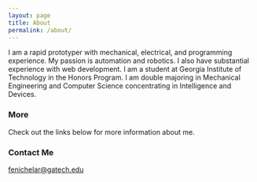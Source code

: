 ```yaml
---
layout: page
title: About
permalink: /about/
---
```


I am a rapid prototyper with mechanical, electrical, and programming experience. My passion is automation and robotics. I also have substantial experience with web development. I am a student at Georgia Institute of Technology in the Honors Program. I am double majoring in Mechanical Engineering and Computer Science concentrating in Intelligence and Devices.

### More

Check out the links below for more information about me.

### Contact Me

[fenichelar@gatech.edu](mailto:fenichelar@gatech.edu)
